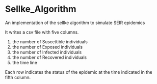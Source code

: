 # Sellke_Algorithm
An implementation of the sellke algorithm to simulate SEIR epidemics

It writes a csv file with five columns.
1. the number of Suscettible individuals
2. the number of Exposed individuals
3. the number of Infected individuals
4. the number of Recovered individuals
5. the time line

Each row indicates the status of the epidemic at the time indicated in the fifth column.